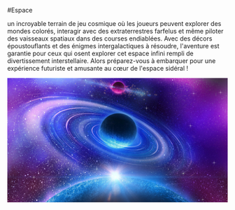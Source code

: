 #Espace

un incroyable terrain de jeu cosmique où les joueurs peuvent explorer des mondes colorés, 
interagir avec des extraterrestres farfelus et même piloter des vaisseaux spatiaux dans des courses endiablées. 
Avec des décors époustouflants et des énigmes intergalactiques à résoudre, 
l'aventure est garantie pour ceux qui osent explorer cet espace infini rempli de divertissement interstellaire. 
Alors préparez-vous à embarquer pour une expérience futuriste et amusante au cœur de l'espace sidéral !


![image de l'Espace](espace.jpg)


